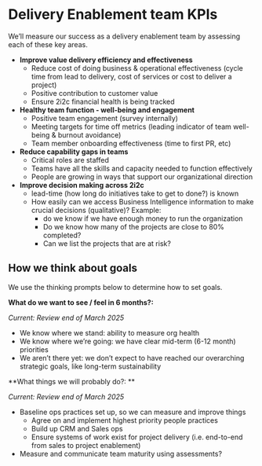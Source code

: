 # Delivery Enablement team KPIs

We’ll measure our success as a delivery enablement team by assessing each of these key areas.

-   **Improve value delivery efficiency and effectiveness**
    -   Reduce cost of doing business & operational effectiveness (cycle time from lead to delivery, cost of services or cost to deliver a project)
    -   Positive contribution to customer value
    -   Ensure 2i2c financial health is being tracked
-   **Healthy team function - well-being and engagement**
    -   Positive team engagement (survey internally)
    -   Meeting targets for time off metrics (leading indicator of team well-being & burnout avoidance)
    -   Team member onboarding effectiveness (time to first PR, etc)
-   **Reduce capability gaps in teams**
    -   Critical roles are staffed
    -   Teams have all the skills and capacity needed to function effectively
    -   People are growing in ways that support our organizational direction
-   **Improve decision making across 2i2c**
    -   lead-time (how long do initiatives take to get to done?) is known
    -   How easily can we access Business Intelligence information to make crucial decisions (qualitative)? Example:
        -   do we know if we have enough money to run the organization
        -   Do we know how many of the projects are close to 80% completed?
        -   Can we list the projects that are at risk?

## How we think about goals

We use the thinking prompts below to determine how to set goals.

**What do we want to see / feel in 6 months?:**

_Current: Review end of March 2025_

-   We know where we stand: ability to measure org health
-   We know where we’re going: we have clear mid-term (6-12 month) priorities
-   We aren’t there yet: we don’t expect to have reached our overarching strategic goals, like long-term sustainability

**What things we will probably do?: **

_Current: Review end of March 2025_

-   Baseline ops practices set up, so we can measure and improve things
    -   Agree on and implement highest priority people practices
    -   Build up CRM and Sales ops
    -   Ensure systems of work exist for project delivery (i.e. end-to-end from sales to project enablement)
-   Measure and communicate team maturity using assessments?

